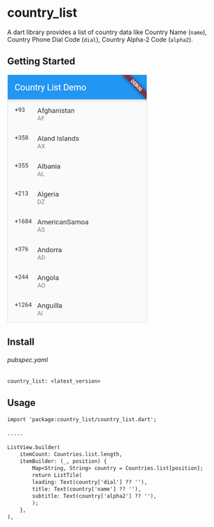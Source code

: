# country_list

A dart library provides a list of country data like Country Name (`name`), Country Phone Dial Code (`dial`), Country Alpha-2 Code (`alpha2`).

## Getting Started

![](https://github.com/crawlinknetworks/country_list/blob/master/screenshots/screen1.png?raw=true)

## Install

###### pubspec.yaml
```
country_list: <latest_version>
```

## Usage

```
import 'package:country_list/country_list.dart';

.....

ListView.builder(
    itemCount: Countries.list.length,
    itemBuilder: (_, position) {
        Map<String, String> country = Countries.list[position];
        return ListTile(
        leading: Text(country['dial'] ?? ''),
        title: Text(country['name'] ?? ''),
        subtitle: Text(country['alpha2'] ?? ''),
        );
    },
),
```
